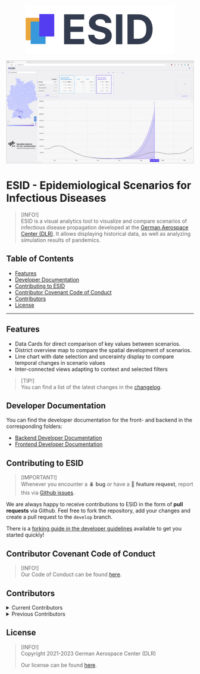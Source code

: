 <p align="center"> 
  <img src ="frontend/docs/images/logo-200x66.svg" />
</p>

<p align="center"> 
  <img src ="frontend/docs/images/Overview.png" />
</p>

# ESID - Epidemiological Scenarios for Infectious Diseases

> [INFO!]  
> ESID is a visual analytics tool to visualize and compare scenarios of infectious disease propagation developed at the [German Aerospace Center (DLR)](https://www.dlr.de/).
> It allows displaying historical data, as well as analyzing simulation results of pandemics.


## Table of Contents
- [Features](#features)
- [Developer Documentation](#developer-documentation)
- [Contributing to ESID](#contributing-to-esid)
- [Contributor Covenant Code of Conduct](#contributor-covenant-code-of-conduct)
- [Contributors](#contributors)
- [License](#license)

---

## Features
- Data Cards for direct comparison of key values between scenarios.
- District overview map to compare the spatial development of scenarios.
- Line chart with date selection and uncerainty display to compare temporal changes in scenario values
- Inter-connected views adapting to context and selected filters

> [TIP!]  
> You can find a list of the latest changes in the [changelog](frontend/docs/changelog/changelog-en.md).


## Developer Documentation
You can find the developer documentation for the front- and backend in the corresponding folders:
- [Backend Developer Documentation](backend/README.md)
- [Frontend Developer Documentation](frontend/README.md)


## Contributing to ESID
> [IMPORTANT!]  
> Whenever you encounter a :beetle: **bug** or have a :tada: **feature request**, report this via [Github issues](https://github.com/DLR-SC/ESID/issues).

We are always happy to receive contributions to ESID in the form of **pull requests** via Github.
Feel free to fork the repository, add your changes and create a pull request to the `develop` branch.

There is a [forking guide in the developer guidelines](frontend/README.md#forking-esid) available to get you started quickly!


## Contributor Covenant Code of Conduct
> [INFO!]  
> Our Code of Conduct can be found [here](CODE_OF_CONDUCT.md).

## Contributors
<details>
<summary>Current Contributors</summary>

**German Aerospace Center (DLR):**
- Martin Kühn
- Jonas Gilg
- Luca Spataro
- Moritz Zeumer
- Pawandeep Kaur-Betz

</details>
<details>
<summary>Previous Contributors</summary>

**German Aerospace Center (DLR):**
- Margrit Klitz
- Kerem Balci
- Selma Dahmani
- Laurin Kerkloh

**Hochschule für Gestaltung Schwäbisch Gmünd (HfG):**
- Julien Stoll
- Valerie Grappendorf

</details>

## License
> [INFO!]  
> Copyright 2021-2023 German Aerospace Center (DLR)
> 
> Our license can be found [here](LICENSE).

